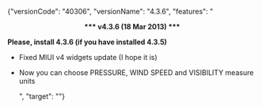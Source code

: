 ﻿{"versionCode": "40306", 
"versionName": "4.3.6", 
"features": "<center><strong>*** v4.3.6 (18 Mar 2013) ***</strong></center><p>
<strong>Please, install 4.3.6 (if you have installed 4.3.5)</strong><p>
* Fixed MIUI v4 widgets update (I hope it is)<p>
* Now you can choose PRESSURE, WIND SPEED and VISIBILITY measure units<p>", 
"target": ""}

